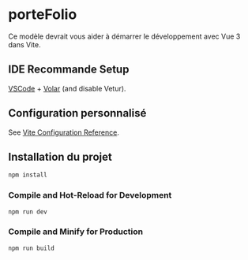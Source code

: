

# porteFolio

Ce modèle devrait vous aider à démarrer le développement avec Vue 3 dans Vite.

##  IDE Recommande Setup

[VSCode](https://code.visualstudio.com/) + [Volar](https://marketplace.visualstudio.com/items?itemName=Vue.volar) (and disable Vetur).

## Configuration personnalisé

See [Vite Configuration Reference](https://vitejs.dev/config/).

## Installation du projet

```sh
npm install
```

### Compile and Hot-Reload for Development

```sh
npm run dev
```

### Compile and Minify for Production

```sh
npm run build
```
